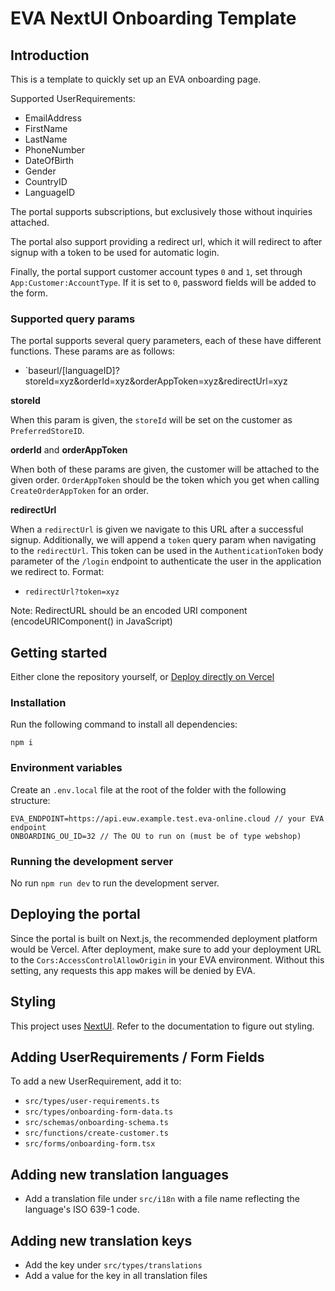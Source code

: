 # EVA NextUI Onboarding Template

## Introduction

This is a template to quickly set up an EVA onboarding page.

Supported UserRequirements:

- EmailAddress
- FirstName
- LastName
- PhoneNumber
- DateOfBirth
- Gender
- CountryID
- LanguageID

The portal supports subscriptions, but exclusively those without inquiries attached.

The portal also support providing a redirect url, which it will redirect to after signup with a token to be used for automatic login.

Finally, the portal support customer account types `0` and `1`, set through `App:Customer:AccountType`. If it is set to `0`, password fields will be added to the form.

### Supported query params

The portal supports several query parameters, each of these have different functions. These params are as follows:

- `baseurl/[languageID]?storeId=xyz&orderId=xyz&orderAppToken=xyz&redirectUrl=xyz

**storeId**

When this param is given, the `storeId` will be set on the customer as `PreferredStoreID`.

**orderId** and **orderAppToken**

When both of these params are given, the customer will be attached to the given order. `OrderAppToken` should be the token which you get when calling `CreateOrderAppToken` for an order.

**redirectUrl**

When a `redirectUrl` is given we navigate to this URL after a successful signup. Additionally, we will append a `token` query param when navigating to the `redirectUrl`. This token can be used in the `AuthenticationToken` body parameter of the `/login` endpoint to authenticate the user in the application we redirect to. Format:

- `redirectUrl?token=xyz`

Note: RedirectURL should be an encoded URI component (encodeURIComponent() in JavaScript)

## Getting started

Either clone the repository yourself, or [Deploy directly on Vercel](https://vercel.com/new/clone?repository-url=https%3A%2F%2Fgithub.com%2Fdavidoost%2Fnextui-onboarding&env=EVA_ENDPOINT,ONBOARDING_OU_ID&envDescription=See%20the%20README%20file%20for%20an%20in-depth%20description%20of%20these%20variables.)

### Installation

Run the following command to install all dependencies:

`npm i`

### Environment variables

Create an `.env.local` file at the root of the folder with the following structure:

```
EVA_ENDPOINT=https://api.euw.example.test.eva-online.cloud // your EVA endpoint
ONBOARDING_OU_ID=32 // The OU to run on (must be of type webshop)
```

### Running the development server

No run `npm run dev` to run the development server.

## Deploying the portal

Since the portal is built on Next.js, the recommended deployment platform would be Vercel. After deployment, make sure to add your deployment URL to the `Cors:AccessControlAllowOrigin` in your EVA environment. Without this setting, any requests this app makes will be denied by EVA.

## Styling

This project uses [NextUI](https://nextui.org/). Refer to the documentation to figure out styling.

## Adding UserRequirements / Form Fields

To add a new UserRequirement, add it to:

- `src/types/user-requirements.ts`
- `src/types/onboarding-form-data.ts`
- `src/schemas/onboarding-schema.ts`
- `src/functions/create-customer.ts`
- `src/forms/onboarding-form.tsx`

## Adding new translation languages

- Add a translation file under `src/i18n` with a file name reflecting the language's ISO 639-1 code.

## Adding new translation keys

- Add the key under `src/types/translations`
- Add a value for the key in all translation files
